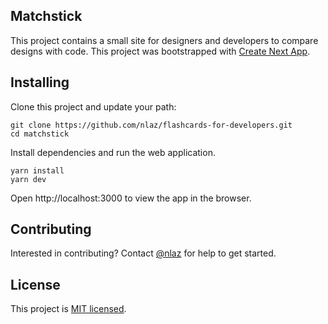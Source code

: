 ## Matchstick

This project contains a small site for designers and developers to compare designs with code. This project was bootstrapped with [Create Next App](https://github.com/vercel/create-next-app).

## Installing

Clone this project and update your path:

```
git clone https://github.com/nlaz/flashcards-for-developers.git
cd matchstick
```

Install dependencies and run the web application.

```
yarn install
yarn dev
```

Open http://localhost:3000 to view the app in the browser.

## Contributing

Interested in contributing? Contact [@nlaz](https://twitter.com/nikolazaris) for help to get started.

## License

This project is [MIT licensed](./LICENSE.md).
